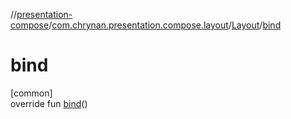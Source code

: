 //[presentation-compose](../../../index.md)/[com.chrynan.presentation.compose.layout](../index.md)/[Layout](index.md)/[bind](bind.md)

# bind

[common]\
override fun [bind](bind.md)()

